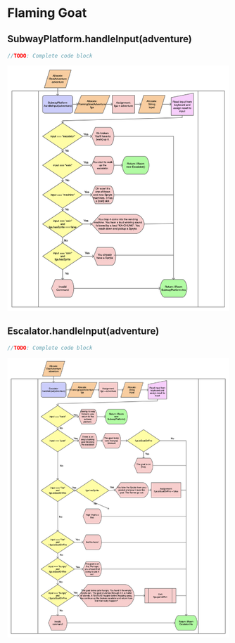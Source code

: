 # Flaming Goat

## SubwayPlatform.handleInput(adventure)

```typescript
//TODO: Complete code block
```

![Subway Platform Flowchart](flowcharts/SubwayPlatform-flowchart.png)

## Escalator.handleInput(adventure)

```typescript
//TODO: Complete code block
```

![Escalator Flowchart](flowcharts/Escalator-flowchart.png)
